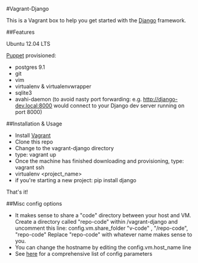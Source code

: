 #Vagrant-Django

This is a Vagrant box to help you get started with the
[Django](https://www.djangoproject.com/) framework. 


##Features 

Ubuntu 12.04 LTS

[Puppet](http://puppetlabs.com) provisioned:

* postgres 9.1
* git
* vim 
* virtualenv & virtualenvwrapper
* sqlite3
* avahi-daemon (to avoid nasty port forwarding:  e.g. http://django-dev.local:8000 would connect to your Django dev server running on port 8000)


##Installation & Usage

* Install [Vagrant](http://www.vagrantup.com)
* Clone this repo
* Change to the vagrant-django directory 
* type: vagrant up
* Once the machine has finished downloading and provisioning, type: vagrant ssh
* virtualenv <project_name>
* if you're starting a new project: pip install django 

That's it! 

##Misc config options

* It makes sense to share a "code" directory between your host and VM.  Create a directory called "repo-code" within /vagrant-django and uncomment this line: config.vm.share_folder "v-code"    , "/repo-code", "repo-code"  Replace "repo-code" with whatever name makes sense to you.
* You can change the hostname by editing the config.vm.host_name line
* See [here](http://docs.vagrantup.com/v1/docs/vagrantfile.html) for a comprehensive list of config parameters
